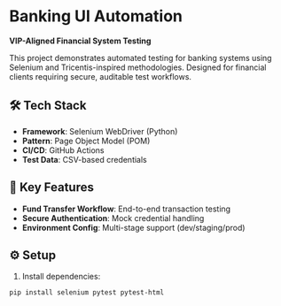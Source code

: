 # Banking UI Automation  
**VIP-Aligned Financial System Testing**  

This project demonstrates automated testing for banking systems using Selenium and Tricentis-inspired methodologies. Designed for financial clients requiring secure, auditable test workflows.

## 🛠️ Tech Stack  
- **Framework**: Selenium WebDriver (Python)  
- **Pattern**: Page Object Model (POM)  
- **CI/CD**: GitHub Actions  
- **Test Data**: CSV-based credentials  

## 🏦 Key Features  
- **Fund Transfer Workflow**: End-to-end transaction testing  
- **Secure Authentication**: Mock credential handling  
- **Environment Config**: Multi-stage support (dev/staging/prod)  

## ⚙️ Setup  
1. Install dependencies:  
```bash
pip install selenium pytest pytest-html
